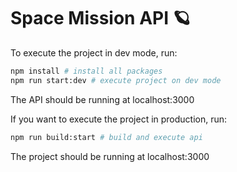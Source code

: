 # Space Mission API :ringed_planet:

To execute the project in dev mode, run:

```bash
npm install # install all packages
npm run start:dev # execute project on dev mode
```

The API should be running at localhost:3000

If you want to execute the project in production, run:

```bash
npm run build:start # build and execute api
```

The project should be running at localhost:3000
